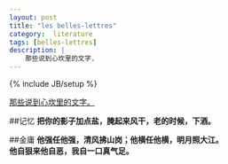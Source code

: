 ```yaml
---
layout: post
title: "les belles-lettres"
category:  literature
tags: [belles-lettres]
description: |
    那些说到心坎里的文字.
---
```

{% include JB/setup %}

[那些说到心坎里的文字。](http://liufei.name/literature/les-belles-lettres.html)

##记忆
**把你的影子加点盐，腌起来风干，老的时候，下酒。**  

##金庸
**他强任他强，清风拂山岗；他横任他横，明月照大江。**  
**他自狠来他自恶，我自一口真气足。**      

